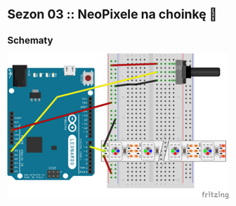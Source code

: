 # Sezon 03 :: NeoPixele na choinkę :christmas_tree: 

## Schematy

![e04_wedrowiecPokretlo](e04_wedrowiecPokretlo.png)